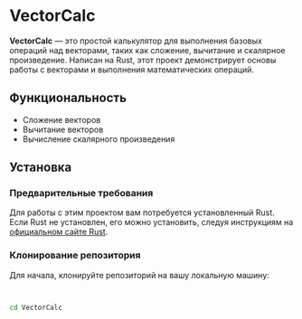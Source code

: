 # VectorCalc

**VectorCalc** — это простой калькулятор для выполнения базовых операций над векторами, таких как сложение, вычитание и скалярное произведение. Написан на Rust, этот проект демонстрирует основы работы с векторами и выполнения математических операций.

## Функциональность

- Сложение векторов
- Вычитание векторов
- Вычисление скалярного произведения

## Установка

### Предварительные требования

Для работы с этим проектом вам потребуется установленный Rust. Если Rust не установлен, его можно установить, следуя инструкциям на [официальном сайте Rust](https://www.rust-lang.org/tools/install).

### Клонирование репозитория

Для начала, клонируйте репозиторий на вашу локальную машину:

```bash


cd VectorCalc
